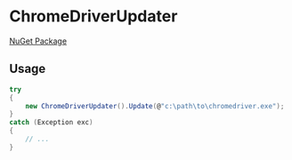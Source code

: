 # ChromeDriverUpdater

[NuGet Package](https://www.nuget.org/packages/ChromeDriverUpdate_net/)

## Usage

```csharp
try
{
    new ChromeDriverUpdater().Update(@"c:\path\to\chromedriver.exe");
}
catch (Exception exc)
{
    // ...
}
